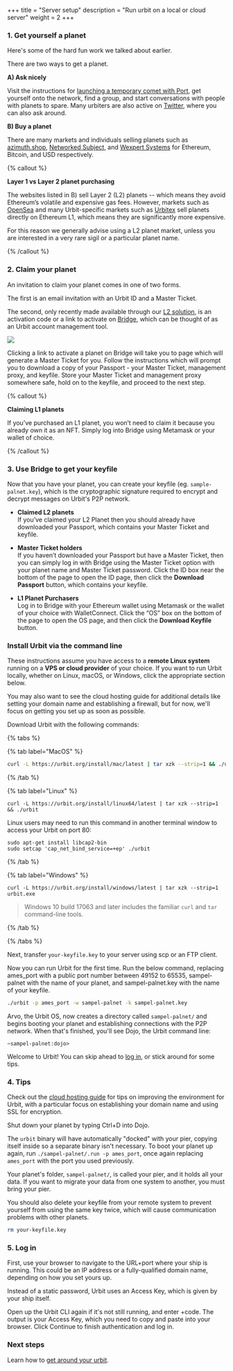 +++
title = "Server setup"
description = "Run urbit on a local or cloud server"
weight = 2
+++

### 1. Get yourself a planet

Here's some of the hard fun work we talked about earlier.

There are two ways to get a planet.

**A) Ask nicely**

Visit the instructions for [launching a temporary comet with Port](/getting-started/desktop), get yourself onto the network, find a group, and start conversations with people with planets to spare. Many urbiters are also active on [Twitter](https://twitter.com), where you can also ask around.

**B) Buy a planet**

There are many markets and individuals selling planets such as [azimuth.shop](https://azimuth.shop), [Networked Subject](https://subject.network), and [Wexpert Systems](https://wexpert.systems) for Ethereum, Bitcoin, and USD respectively.

{% callout %}

**Layer 1 vs Layer 2 planet purchasing**

The websites listed in B) sell Layer 2 (L2) planets -- which means they avoid Ethereum’s volatile and expensive gas fees. However, markets such as [OpenSea](https://opensea.io) and many Urbit-specific markets such as [Urbitex](https://urbitex.io) sell planets directly on Ethereum L1, which means they are significantly more expensive.

For this reason we generally advise using a L2 planet market, unless you are interested in a very rare sigil or a particular planet name.

{% /callout %}
### 2. Claim your planet

An invitation to claim your planet comes in one of two forms.

The first is an email invitation with an Urbit ID and a Master Ticket.

The second, only recently made available through our [L2 solution](/using/id/layer-2-for-planets), is an activation code or a link to activate on [Bridge](https://bridge.urbit.org), which can be thought of as an Urbit account management tool.

![](https://media.urbit.org/site/getting-started/Server-setup-1.jpg)

Clicking a link to activate a planet on Bridge will take you to page which will generate a Master Ticket for you. Follow the instructions which will prompt you to download a copy of your Passport - your Master Ticket, management proxy, and keyfile. Store your Master Ticket and management proxy somewhere safe, hold on to the keyfile, and proceed to the next step.

{% callout %}

**Claiming L1 planets**

If you’ve purchased an L1 planet, you won’t need to claim it because you already own it as an NFT. Simply log into Bridge using Metamask or your wallet of choice.

{% /callout %}
### 3. Use Bridge to get your keyfile

Now that you have your planet, you can create your keyfile (eg. `sample-palnet.key`), which is the cryptographic signature required to encrypt and decrypt messages on Urbit's P2P network.

- **Claimed L2 planets**  
  If you’ve claimed your L2 Planet then you should already have downloaded your Passport, which contains your Master Ticket and keyfile.

- **Master Ticket holders**  
  If you haven’t downloaded your Passport but have a Master Ticket, then you can simply log in with Bridge using the Master Ticket option with your planet name and Master Ticket password. Click the ID box near the bottom of the page to open the ID page, then click the **Download Passport** button, which contains your keyfile.

- **L1 Planet Purchasers**  
  Log in to Bridge with your Ethereum wallet using Metamask or the wallet of your choice with WalletConnect. Click the “OS” box on the bottom of the page to open the OS page, and then click the **Download Keyfile** button.

### Install Urbit via the command line

These instructions assume you have access to a **remote Linux system** running on a **VPS or cloud provider** of your choice. If you want to run Urbit locally, whether on Linux, macOS, or Windows, click the appropriate section below.

You may also want to see the cloud hosting guide for additional details like setting your domain name and establishing a firewall, but for now, we'll focus on getting you set up as soon as possible.

Download Urbit with the following commands:

{% tabs %}

{% tab label="MacOS" %}

```bash
curl -L https://urbit.org/install/mac/latest | tar xzk --strip=1 && ./urbit
```

{% /tab %}

{% tab label="Linux" %}

```shell
curl -L https://urbit.org/install/linux64/latest | tar xzk --strip=1 && ./urbit
```

Linux users may need to run this command in another terminal window to access your Urbit on port 80:

```shell
sudo apt-get install libcap2-bin
sudo setcap 'cap_net_bind_service=+ep' ./urbit
```

{% /tab %}

{% tab label="Windows" %}

```shell
curl -L https://urbit.org/install/windows/latest | tar xzk --strip=1
urbit.exe
```

> Windows 10 build 17063 and later includes the familiar `curl` and `tar` command-line tools.

{% /tab %}

{% /tabs %}

Next, transfer `your-keyfile.key` to your server using scp or an FTP client.

Now you can run Urbit for the first time. Run the below command, replacing ames_port with a public port number between 49152 to 65535, sampel-palnet with the name of your planet, and sampel-palnet.key with the name of your keyfile.

```sh
./urbit -p ames_port -w sampel-palnet -k sampel-palnet.key
```

Arvo, the Urbit OS, now creates a directory called `sampel-palnet/` and begins booting your planet and establishing connections with the P2P network. When that's finished, you'll see Dojo, the Urbit command line:

```
~sampel-palnet:dojo>
```

Welcome to Urbit! You can skip ahead to [log in](#log-in), or stick around for some tips.

### 4. Tips

Check out the [cloud hosting guide](/using/running/hosting) for tips on improving the environment for Urbit, with a particular focus on establishing your domain name and using SSL for encryption.

Shut down your planet by typing Ctrl+D into Dojo.

The `urbit` binary will have automatically "docked" with your pier, copying
itself inside so a separate binary isn't necessary. To boot your planet up
again, run `./sampel-palnet/.run -p ames_port`, once again replacing
`ames_port` with the port you used previously.

Your planet's folder, `sampel-palnet/`, is called your pier, and it holds all your data. If you want to migrate your data from one system to another, you must bring your pier.

You should also delete your keyfile from your remote system to prevent yourself from using the same key twice, which will cause communication problems with other planets.

```sh
rm your-keyfile.key
```

### 5. Log in

First, use your browser to navigate to the URL+port where your ship is running. This could be an IP address or a fully-qualified domain name, depending on how you set yours up.

Instead of a static password, Urbit uses an Access Key, which is given by your ship itself.

Open up the Urbit CLI again if it's not still running, and enter +code. The output is your Access Key, which you need to copy and paste into your browser. Click Continue to finish authentication and log in.

### Next steps

Learn how to [get around your urbit](/getting-started/getting-around).
